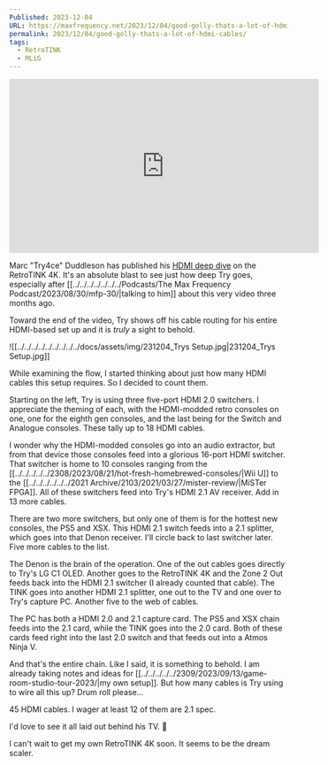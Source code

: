 ```yaml
---
Published: 2023-12-04
URL: https://maxfrequency.net/2023/12/04/good-golly-thats-a-lot-of-hdmi-cables/
permalink: 2023/12/04/good-golly-thats-a-lot-of-hdmi-cables/
tags:
  - RetroTINK
  - MLiG
---
```

<div class=iframe-container>
<iframe width="560" height="315" src="https://www.youtube-nocookie.com/embed/SMkimgEwWXs?si=mcUc5DmzQgaiespm" title="YouTube video player" frameborder="0" allow="accelerometer; autoplay; clipboard-write; encrypted-media; gyroscope; picture-in-picture; web-share" allowfullscreen></iframe>
</div>

Marc "Try4ce" Duddleson has published his [HDMI deep dive](https://youtube.com/watch?v=SMkimgEwWXs) on the RetroTINK 4K. It's an absolute blast to see just how deep Try goes, especially after [[../../../../../../../Podcasts/The Max Frequency Podcast/2023/08/30/mfp-30/|talking to him]] about this very video three months ago.

Toward the end of the video, Try shows off his cable routing for his entire HDMI-based set up and it is *truly* a sight to behold. 

![[../../../../../../../../../docs/assets/img/231204_Trys Setup.jpg|231204_Trys Setup.jpg]]

While examining the flow, I started thinking about just how many HDMI cables this setup requires. So I decided to count them.

Starting on the left, Try is using three five-port HDMI 2.0 switchers. I appreciate the theming of each, with the HDMI-modded retro consoles on one, one for the eighth gen consoles, and the last being for the Switch and Analogue consoles. These tally up to 18 HDMI cables.

I wonder why the HDMI-modded consoles go into an audio extractor, but from that device those consoles feed into a glorious 16-port HDMI switcher. That switcher is home to 10 consoles ranging from the [[../../../../../2308/2023/08/21/hot-fresh-homebrewed-consoles/|Wii U]] to the [[../../../../../../2021 Archive/2103/2021/03/27/mister-review/|MiSTer FPGA]]. All of these switchers feed into Try's HDMI 2.1 AV receiver. Add in 13 more cables.

There are two more switchers, but only one of them is for the hottest new consoles, the PS5 and XSX. This HDMI 2.1 switch feeds into a 2.1 splitter, which goes into that Denon receiver. I'll circle back to last switcher later. Five more cables to the list.

The Denon is the brain of the operation. One of the out cables goes directly to Try's LG C1 OLED. Another goes to the RetroTINK 4K and the Zone 2 Out feeds back into the HDMI 2.1 switcher (I already counted that cable). The TINK goes into another HDMI 2.1 splitter, one out to the TV and one over to Try's capture PC. Another five to the web of cables.

The PC has both a HDMI 2.0 and 2.1 capture card. The PS5 and XSX chain feeds into the 2.1 card, while the TINK goes into the 2.0 card. Both of these cards feed right into the last 2.0 switch and that feeds out into a Atmos Ninja V. 

And that's the entire chain. Like I said, it is something to behold. I am already taking notes and ideas for [[../../../../../2309/2023/09/13/game-room-studio-tour-2023/|my own setup]]. But how many cables is Try using to wire all this up? Drum roll please...

45 HDMI cables. I wager at least 12 of them are 2.1 spec.

I'd love to see it all laid out behind his TV. 😬 

I can't wait to get my own RetroTINK 4K soon. It seems to be the dream scaler. 
